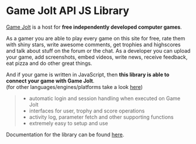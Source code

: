# Game Jolt API JS Library

[Game Jolt][1] is a host for **free independently developed computer games**.

As a gamer you are able to play every game on this site for free, rate them with shiny stars, write awesome comments, get trophies and highscores and talk about stuff on the forum or the chat. As a developer you can upload your game, add screenshots, embed videos, write news, receive feedback, eat pizza and do other great things.

And if your game is written in JavaScript, then **this library is able to connect your game with Game Jolt**.  
(for other languages/engines/platforms take a look [here][2])

> - automatic login and session handling when executed on Game Jolt
> - interfaces for user, trophy and score operations
> - activity log, parameter fetch and other supporting functions
> - extremely easy to setup and use

Documentation for the library can be found [here][3].

[1]: http://gamejolt.com
[2]: http://gamejolt.com/developers/achievements-new/
[3]: http://www.maus-games.at/files/gamejolt/js/
